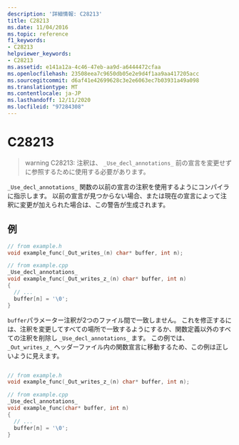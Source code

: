 ```yaml
---
description: '詳細情報: C28213'
title: C28213
ms.date: 11/04/2016
ms.topic: reference
f1_keywords:
- C28213
helpviewer_keywords:
- C28213
ms.assetid: e141a12a-4c46-47eb-aa9d-a6444472cfaa
ms.openlocfilehash: 23508eea7c9650db05e2e9d4f1aa9aa417205acc
ms.sourcegitcommit: d6af41e42699628c3e2e6063ec7b03931a49a098
ms.translationtype: MT
ms.contentlocale: ja-JP
ms.lasthandoff: 12/11/2020
ms.locfileid: "97284308"
---
```

# <a name="c28213"></a>C28213

> warning C28213: 注釈は、 `_Use_decl_annotations_` 前の宣言を変更せずに参照するために使用する必要があります。

`_Use_decl_annotations_` 関数の以前の宣言の注釈を使用するようにコンパイラに指示します。  以前の宣言が見つからない場合、または現在の宣言によって注釈に変更が加えられた場合は、この警告が生成されます。

## <a name="example"></a>例

```cpp
// from example.h
void example_func(_Out_writes_(n) char* buffer, int n);

// from example.cpp
_Use_decl_annotations_
void example_func(_Out_writes_z_(n) char* buffer, int n)
{
  // ...
  buffer[n] = '\0';
}
```

`buffer`パラメーター注釈が2つのファイル間で一致しません。  これを修正するには、注釈を変更してすべての場所で一致するようにするか、関数定義以外のすべての注釈を削除し `_Use_decl_annotations_` ます。  この例では、 `_Out_writes_z_` ヘッダーファイル内の関数宣言に移動するため、この例は正しいように見えます。

```cpp

// from example.h
void example_func(_Out_writes_z_(n) char* buffer, int n);

// from example.cpp
_Use_decl_annotations_
void example_func(char* buffer, int n)
{
  // ...
  buffer[n] = '\0';
}
```
